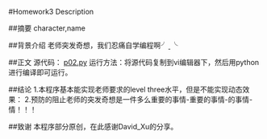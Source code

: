#Homework3 Description

##摘要
character,name 

##背景介绍
老师突发奇想，我们忍痛自学编程啊╯ˍ╰

##正文
源代码： [p02.py](https://github.com/zqbinggong/computational-physics_N2013301020039/blob/master/p02.py)
运行方法：将源代码复制到vi编辑器下，然后用python进行编译即可运行。

##结论
1.本程序基本能实现老师要求的level three水平，但是不能实现动态效果：
2.预防的阻止老师的突发奇想是一件多么重要的事情-重要的事情-的事情-情！！！

##致谢
本程序部分原创，在此感谢David_Xu的分享。
